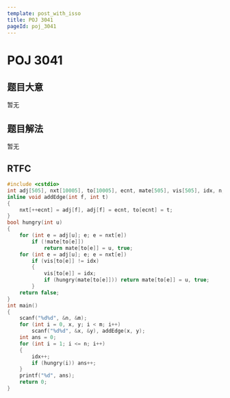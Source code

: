 ```yaml
---
template: post_with_isso
title: POJ 3041
pageId: poj_3041
---
```


# POJ 3041
<span id="poem"></span><script>$(function(){$.ajax('/api/poem?rnd='+Date.now()+Math.random()).done(function(data){$('#poem').text(data);});});</script>
## 题目大意
暂无

## 题目解法
暂无

## RTFC

```cpp
#include <cstdio>
int adj[505], nxt[10005], to[10005], ecnt, mate[505], vis[505], idx, n, m;
inline void addEdge(int f, int t)
{
    nxt[++ecnt] = adj[f], adj[f] = ecnt, to[ecnt] = t;
}
bool hungry(int u)
{
    for (int e = adj[u]; e; e = nxt[e])
        if (!mate[to[e]])
            return mate[to[e]] = u, true;
    for (int e = adj[u]; e; e = nxt[e])
        if (vis[to[e]] != idx)
        {
            vis[to[e]] = idx;
            if (hungry(mate[to[e]])) return mate[to[e]] = u, true;
        }
    return false;
}
int main()
{
    scanf("%d%d", &n, &m);
    for (int i = 0, x, y; i < m; i++)
        scanf("%d%d", &x, &y), addEdge(x, y);
    int ans = 0;
    for (int i = 1; i <= n; i++)
    {
        idx++;
        if (hungry(i)) ans++;
    }
    printf("%d", ans);
    return 0;
}
```
<div id="__comment"></div>
